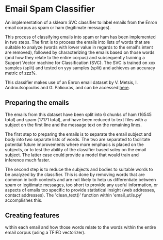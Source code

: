 # Email Spam Classifier
An implementation of a sklearn SVC classifier to label emails from the Enron email corpus as spam or ham (legitimate messages).

This process of classifying emails into spam or ham has been implemented in two steps. The first is to process the emails into lists of words that are suitable to analyze (words with lower value in regards to the email's intent are removed), followed by characterizing the emails based on those words (and how they relate to the entire corpus) and subsequently training a Support Vector machine for Classification (SVC). The SVC is trained on xxx samples (split) and tested on yyy samples (split) and achieves an accuracy metric of zzz%.

This classifier makes use of an Enron email dataset by V. Metsis, I. Androutsopoulos and G. Paliouras, and can be accessed [here](http://www2.aueb.gr/users/ion/data/enron-spam/index.html). 

## Preparing the emails
The emails from this dataset have been split into 6 chunks of ham (16545 total) and spam (17171 total), and have been reduced to text files with a subject on the first line and the message text on the remaining lines. 

The first step to preparing the emails is to separate the email subject and body into two separate lists of words. The two are separated to facilitate potential future improvements where more emphasis is placed on the subjects, or to test the ability of the classifier based soley on the email subject. The latter case could provide a model that would train and inference much faster. 

The second step is to reduce the subjects and bodies to suitable words to be analyzed by the classifier. This is done by removing words that are common in both contexts and are not likely to help us differentiate between spam or legitimate messages, too short to provide any useful information, or aspects of emails too specific to provide statistical insight (web addresses, contact addresses). The 'clean_text()' function within 'email_utils.py' accomplishes this.

## Creating features

within each email and how those words relate to the words within the entire email corpus (using a TFIFD vectorizer).
